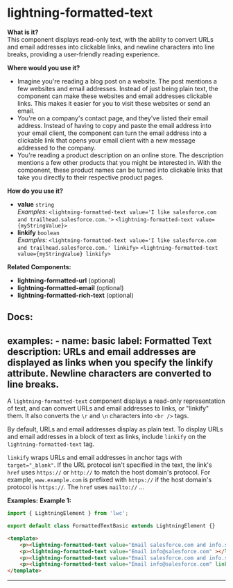 # lightning-formatted-text

**What is it?**  
This component displays read-only text, with the ability to convert URLs and email addresses into clickable links, and newline characters into line breaks, providing a user-friendly reading experience.

**Where would you use it?**
- Imagine you're reading a blog post on a website. The post mentions a few websites and email addresses. Instead of just being plain text, the <lightning-formatted-text> component can make these websites and email addresses clickable links. This makes it easier for you to visit these websites or send an email.
- You're on a company's contact page, and they've listed their email address. Instead of having to copy and paste the email address into your email client, the <lightning-formatted-text> component can turn the email address into a clickable link that opens your email client with a new message addressed to the company.
- You're reading a product description on an online store. The description mentions a few other products that you might be interested in. With the <lightning-formatted-text> component, these product names can be turned into clickable links that take you directly to their respective product pages.

**How do you use it?**
- **value** `string`  
  _Examples:_
    `<lightning-formatted-text value='I like salesforce.com and trailhead.salesforce.com.'>`
    `<lightning-formatted-text value={myStringValue}>`
- **linkify** `boolean`  
  _Examples:_
    `<lightning-formatted-text value='I like salesforce.com and trailhead.salesforce.com.' linkify>`
    `<lightning-formatted-text value={myStringValue} linkify>`

**Related Components:**
- **lightning-formatted-url** (optional)
- **lightning-formatted-email** (optional)
- **lightning-formatted-rich-text** (optional)

**Docs:**
---
examples:
    - name: basic
      label: Formatted Text
      description: URLs and email addresses are displayed as links when you specify the linkify attribute. Newline characters are converted to line breaks.
---

A `lightning-formatted-text` component displays a read-only representation of
text, and can convert URLs and email addresses to links, or "linkify" them.
It also converts the `\r` and `\n` characters into `<br />` tags.

By default, URLs and email addresses display as plain text.
To display URLs and email addresses in a block of text as links, include
`linkify` on the `lightning-formatted-text` tag.

`linkify` wraps URLs and email addresses in anchor tags with
`target="_blank"`. If the URL protocol isn't specified in the text,
the link's `href` uses `https://` or `http://` to match the host domain's
protocol. For example, `www.example.com` is prefixed with `https://`
if the host domain's protocol is `https://`. The `href` uses `mailto://`
...

**Examples:**
**Example 1:**

```js
import { LightningElement } from 'lwc';

export default class FormattedTextBasic extends LightningElement {}

```

```html
<template>
    <p><lightning-formatted-text value="Email salesforce.com and info.salesforce.com" ></lightning-formatted-text></p>
    <p><lightning-formatted-text value="Email info@salesforce.com" ></lightning-formatted-text></p>
    <p><lightning-formatted-text value="Email salesforce.com and info.salesforce.com" linkify></lightning-formatted-text></p>
    <p><lightning-formatted-text value="Email info@salesforce.com" linkify></lightning-formatted-text></p>
</template>

```

---
